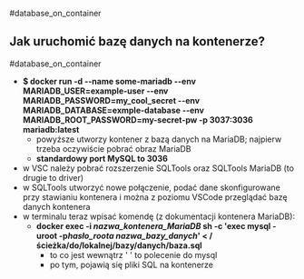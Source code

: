 #database_on_container
## Jak uruchomić bazę danych na kontenerze?
#database_on_container 
- **$ docker run -d --name some-mariadb --env MARIADB_USER=example-user --env MARIADB_PASSWORD=my_cool_secret --env MARIADB_DATABASE=exmple-database --env MARIADB_ROOT_PASSWORD=my-secret-pw -p 3037:3036 mariadb:latest**
	- powyższe utworzy kontener z bazą danych na MariaDB; najpierw trzeba oczywiście pobrać obraz MariaDB
	- **standardowy port MySQL to 3036**
- w VSC należy pobrać rozszerzenie SQLTools oraz SQLTools MariaDB (to drugie to driver)
- w SQLTools utworzyć nowe połączenie, podać dane skonfigurowane przy stawianiu kontenera i można z poziomu VSCode przeglądać bazę danych kontenera
- w terminalu teraz wpisać komendę (z dokumentacji kontenera MariaDB):
	- **docker exec -i *nazwa_kontenera_MariaDB* sh -c 'exec mysql -uroot -p*hasło_roota* *nazwa_bazy_danych*' < /ścieżka/do/lokalnej/bazy/danych/baza.sql**
		- to co jest wewnątrz ' ' to polecenie do mysql
		- po tym, pojawią się pliki SQL na kontenerze